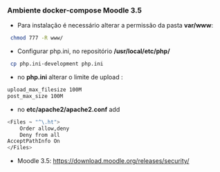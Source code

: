 ### Ambiente docker-compose Moodle 3.5

* Para instalação é necessário alterar a permissão da pasta **var/www**:
 ```sh
  chmod 777 -R www/
  ```

* Configurar php.ini, no repositório **/usr/local/etc/php/**
 ```sh
  cp php.ini-development php.ini
  ```
* no **php.ini** alterar o limite de upload :
```sh
upload_max_filesize 100M
post_max_size 100M
  ```
* no **etc/apache2/apache2.conf** add 
```sh
<Files ~ "^\.ht">
    Order allow,deny
    Deny from all
AcceptPathInfo On
</Files>
  ```


  
* Moodle 3.5: https://download.moodle.org/releases/security/
